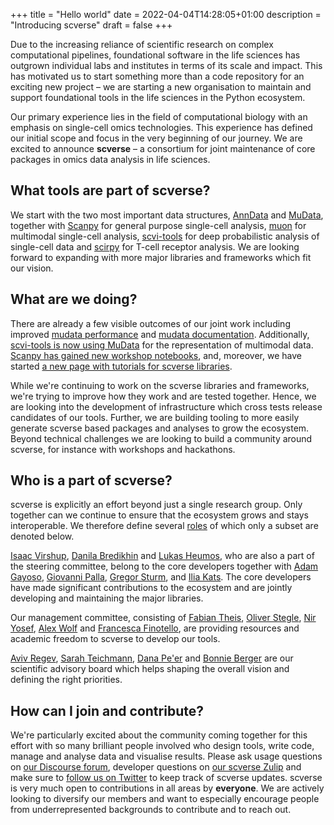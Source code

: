 +++
title = "Hello world"
date = 2022-04-04T14:28:05+01:00
description = "Introducing scverse"
draft = false
+++

Due to the increasing reliance of scientific research on complex computational pipelines, foundational software in the life sciences has outgrown individual labs and institutes in terms of its scale and impact. This has motivated us to start something more than a code repository for an exciting new project – we are starting a new organisation to maintain and support foundational tools in the life sciences in the Python ecosystem.

Our primary experience lies in the field of computational biology with an emphasis on single-cell omics technologies. This experience has defined our initial scope and focus in the very beginning of our journey. We are excited to announce **scverse** – a consortium for joint maintenance of core packages in omics data analysis in life sciences.

## What tools are part of scverse?

We start with the two most important data structures, [AnnData](https://github.com/scverse/anndata) and [MuData](https://github.com/scverse/mudata), together with [Scanpy](https://github.com/scverse/scanpy) for general purpose single-cell analysis, [muon](https://github.com/scverse/muon) for multimodal single-cell analysis, [scvi-tools](https://github.com/scverse/scvi-tools) for deep probabilistic analysis of single-cell data and [scirpy](https://github.com/scverse/scirpy) for T-cell receptor analysis. We are looking forward to expanding with more major libraries and frameworks which fit our vision.

## What are we doing?

There are already a few visible outcomes of our joint work including improved 
[mudata performance](https://mudata.readthedocs.io/en/latest/changelog.html#v0-1-2) and
[mudata documentation](https://mudata.readthedocs.io/en/latest/). Additionally, 
[scvi-tools is now using MuData](https://github.com/scverse/scvi-tools/pull/1444) for the representation of multimodal data. 
[Scanpy has gained new workshop notebooks](https://github.com/scverse/scanpy-tutorials/pull/52), and, moreover, we have started 
[a new page with tutorials for scverse libraries](https://scverse.org/tutorials/).

While we're continuing to work on the scverse libraries and frameworks, we're trying to improve how they work and are tested together. Hence, we are looking into the development of infrastructure which cross tests release candidates of our tools. Further, we are building tooling to more easily generate scverse based packages and analyses to grow the ecosystem. Beyond technical challenges we are looking to build a community around scverse, for instance with workshops and hackathons.

## Who is a part of scverse?

scverse is explicitly an effort beyond just a single research group. Only together can we continue to ensure that the ecosystem grows and stays interoperable.
We therefore define several [roles](https://scverse.org/people/) of which only a subset are denoted below.

[Isaac Virshup](https://github.com/ivirshup), [Danila Bredikhin](https://github.com/gtca) and [Lukas Heumos](https://github.com/Zethson), who are also a part of the steering committee, belong to the core developers together with [Adam Gayoso](https://github.com/adamgayoso), [Giovanni Palla](https://github.com/giovp), [Gregor Sturm](https://github.com/grst), and [Ilia Kats](https://github.com/ilia-kats). The core developers have made significant contributions to the ecosystem and are jointly developing and maintaining the major libraries.

Our management committee, consisting of [Fabian Theis](https://www.helmholtz-munich.de/icb/institute/staff/staff/ma/2494/index.html), [Oliver Stegle](https://www.embl.org/groups/stegle/), [Nir Yosef](https://yoseflab.github.io/), [Alex Wolf](https://falexwolf.me/) and [Francesca Finotello](https://computationalbiomedicinegroup.github.io/), are providing resources and academic freedom to scverse to develop our tools.

[Aviv Regev](https://biology.mit.edu/profile/aviv-regev/), [Sarah Teichmann](https://www.sanger.ac.uk/group/teichmann-group/), [Dana Pe'er](https://www.mskcc.org/research/ski/labs/dana-pe-er) and [Bonnie Berger](https://people.csail.mit.edu/bab/) are our scientific advisory board which helps shaping the overall vision and defining the right priorities.

## How can I join and contribute?

We're particularly excited about the community coming together for this effort with so many brilliant people involved who design tools, write code, manage and analyse data and visualise results. Please ask usage questions on [our Discourse forum](https://discourse.scverse.org/), developer questions on [our scverse Zulip](https://scverse.zulipchat.com/) and make sure to [follow us on Twitter](https://twitter.com/scanpy_team) to keep track of scverse updates.
scverse is very much open to contributions in all areas by **everyone**. We are actively looking to diversify our members and want to especially encourage people from underrepresented backgrounds to contribute and to reach out.




